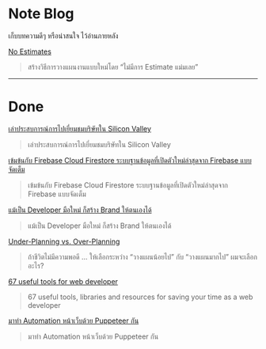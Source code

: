 # Note Blog
เก็บบทความดีๆ หรือน่าสนใจ ไว้อ่านภายหลัง



[No Estimates](https://medium.com/agile-development-in-thai/no-estimates-77d63ff36b75)
> สร้างวิธีการวางแผนงานแบบใหม่โดย “ไม่มีการ Estimate แม่มเลย”



---

# Done

[เล่าประสบการณ์การไปเยี่ยมชมบริษัทใน Silicon Valley](https://blog.panjmp.com/%E0%B9%80%E0%B8%A5%E0%B9%88%E0%B8%B2%E0%B8%9B%E0%B8%A3%E0%B8%B0%E0%B8%AA%E0%B8%9A%E0%B8%81%E0%B8%B2%E0%B8%A3%E0%B8%93%E0%B9%8C%E0%B8%81%E0%B8%B2%E0%B8%A3%E0%B9%84%E0%B8%9B%E0%B9%80%E0%B8%A2%E0%B8%B5%E0%B9%88%E0%B8%A2%E0%B8%A1%E0%B8%8A%E0%B8%A1%E0%B8%9A%E0%B8%A3%E0%B8%B4%E0%B8%A9%E0%B8%B1%E0%B8%97%E0%B9%83%E0%B8%99-silicon-valley-8534991dd747)
> เล่าประสบการณ์การไปเยี่ยมชมบริษัทใน Silicon Valley



[เข้มข้นกับ Firebase Cloud Firestore ระบบฐานข้อมูลที่เปิดตัวใหม่ล่าสุดจาก Firebase แบบจัดเต็ม](https://medium.com/@thanongkiattamtai/%E0%B9%80%E0%B8%82%E0%B9%89%E0%B8%A1%E0%B8%82%E0%B9%89%E0%B8%99%E0%B8%81%E0%B8%B1%E0%B8%9A-firebase-cloud-firestore-%E0%B8%A3%E0%B8%B0%E0%B8%9A%E0%B8%9A%E0%B8%90%E0%B8%B2%E0%B8%99%E0%B8%82%E0%B9%89%E0%B8%AD%E0%B8%A1%E0%B8%B9%E0%B8%A5%E0%B8%97%E0%B8%B5%E0%B9%88%E0%B9%80%E0%B8%9B%E0%B8%B4%E0%B8%94%E0%B8%95%E0%B8%B1%E0%B8%A7%E0%B9%83%E0%B8%AB%E0%B8%A1%E0%B9%88%E0%B8%A5%E0%B9%88%E0%B8%B2%E0%B8%AA%E0%B8%B8%E0%B8%94%E0%B8%88%E0%B8%B2%E0%B8%81-firebase-%E0%B9%81%E0%B8%9A%E0%B8%9A%E0%B8%88%E0%B8%B1%E0%B8%94%E0%B9%80%E0%B8%95%E0%B9%87%E0%B8%A1-d001e43e2be7)
> เข้มข้นกับ Firebase Cloud Firestore ระบบฐานข้อมูลที่เปิดตัวใหม่ล่าสุดจาก Firebase แบบจัดเต็ม


[แม้เป็น Developer มือใหม่ ก็สร้าง Brand ให้ตนเองได้](https://www.techstarthailand.com/blog/detail/Building-your-personal-brand-as-a-new-web-developer/308)
> แม้เป็น Developer มือใหม่ ก็สร้าง Brand ให้ตนเองได้



[Under-Planning vs. Over-Planning](https://medium.com/pure-project-management/under-planning-vs-over-planning-5e04b0bfd446)
> ถ้าชีวิตไม่มีความพอดี … ให้เลือกระหว่าง “วางแผนน้อยไป” กับ “วางแผนมากไป” ผมจะเลือกอะไร?



[67 useful tools for web developer](https://hackernoon.com/67-useful-tools-libraries-and-resources-for-saving-your-time-as-a-web-developer-7d3fb8667030)
> 67 useful tools, libraries and resources for saving your time as a web developer



[มาทำ Automation หน้าเว็บด้วย Puppeteer กัน](https://medium.com/@thangman22/%E0%B8%A1%E0%B8%B2%E0%B8%97%E0%B8%B3-automation-%E0%B8%AB%E0%B8%99%E0%B9%89%E0%B8%B2%E0%B9%80%E0%B8%A7%E0%B9%87%E0%B8%9A%E0%B8%94%E0%B9%89%E0%B8%A7%E0%B8%A2-puppeteer-%E0%B8%81%E0%B8%B1%E0%B8%99-74b976ac77d8)
> มาทำ Automation หน้าเว็บด้วย Puppeteer กัน
